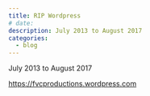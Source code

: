 ```yaml
---
title: RIP Wordpress
# date:
description: July 2013 to August 2017
categories:
  - blog
---
```


July 2013 to August 2017

https://fvcproductions.wordpress.com
